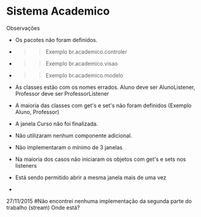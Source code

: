 # Sistema Academico
Observações
* Os pacotes não foram definidos.
* >> Exemplo br.academico.controler
* >> Exemplo br.academico.visao
* >> Exemplo br.academico.modelo

* As classes estão com os nomes errados. Aluno deve ser AlunoListener, Professor deve ser ProfessorListener
* A maioria das classes com get's e set's não foram definidos (Exemplo Aluno, Professor)
* A janela Curso não foi finalizada.
* Não utilizaram nenhum componente adicional. 
* Não implementaram o mínimo de 3 janelas
* Na maioria dos casos não iniciaram os objetos com get's e sets nos listeners

* Está sendo permitido abrir a mesma janela mais de uma vez
* 

27/11/2015
#Não encontrei nenhuma implementação da segunda parte do trabalho (stream)
Onde está?

